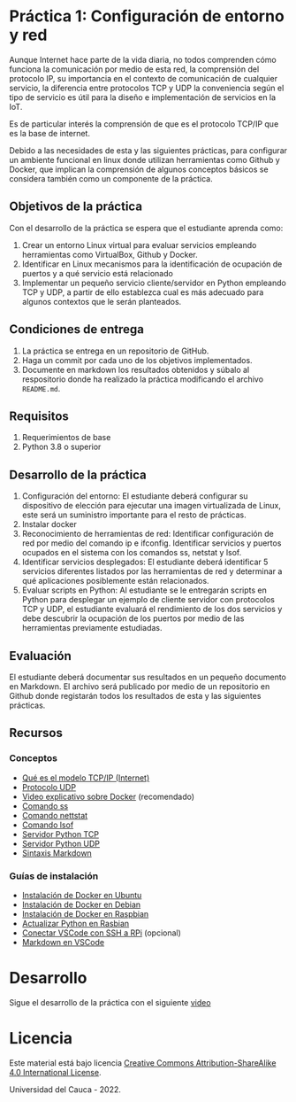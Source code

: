 # Práctica 1: Configuración de entorno y red

Aunque Internet hace parte de la vida diaria, no todos comprenden cómo funciona la comunicación por medio de esta red, la comprensión del protocolo IP, su importancia en el contexto de comunicación de cualquier servicio, la diferencia entre protocolos TCP y UDP la conveniencia según el tipo de servicio es útil para la diseño e implementación de servicios en la IoT.

Es de particular interés la comprensión de que es el protocolo TCP/IP que es la base de internet.

Debido a las necesidades de esta y las siguientes prácticas, para configurar un ambiente funcional en linux donde utilizan herramientas como Github y Docker, que implican la comprensión de algunos conceptos básicos se considera también como un componente de la práctica. 

## Objetivos de la práctica

Con el desarrollo de la práctica se espera que el estudiante aprenda como:

1. Crear un entorno Linux virtual para evaluar servicios empleando herramientas como VirtualBox, Github y Docker.
2. Identificar en Linux mecanismos para la identificación de ocupación de puertos y a qué servicio está relacionado
3. Implementar un pequeño servicio cliente/servidor en Python empleando TCP y UDP, a partir de ello establezca cual es más adecuado para algunos contextos que le serán planteados.

## Condiciones de entrega

1. La práctica se entrega en un repositorio de GitHub.
2. Haga un commit por cada uno de los objetivos implementados.
3. Documente en markdown los resultados obtenidos y súbalo al respositorio donde ha realizado la práctica modificando el archivo `README.md`.

## Requisitos

1. Requerimientos de base
2. Python 3.8 o superior

## Desarrollo de la práctica

1. Configuración del entorno:  El estudiante deberá configurar su dispositivo de elección para ejecutar una imagen virtualizada de Linux, este será un suministro importante para el resto de prácticas.
2. Instalar docker
3. Reconocimiento de herramientas de red: Identificar configuración de red por medio del comando ip e ifconfig. Identificar servicios y puertos ocupados en el sistema con los comandos ss, netstat y lsof. 
4. Identificar servicios desplegados: El estudiante deberá identificar 5 servicios diferentes listados por las herramientas de red y determinar a qué aplicaciones posiblemente están relacionados.
5. Evaluar scripts en Python: Al estudiante se le entregarán scripts en Python para desplegar un ejemplo de cliente servidor con protocolos TCP y UDP, el estudiante evaluará el rendimiento de los dos servicios y debe descubrir la ocupación de los puertos por medio de las herramientas previamente estudiadas.


## Evaluación

El estudiante deberá documentar sus resultados en un pequeño documento en Markdown. El archivo será publicado por medio de un repositorio en Github donde registarán todos los resultados de esta y las siguientes prácticas.

## Recursos

### Conceptos
* [Qué es el modelo TCP/IP (Internet)](https://www.youtube.com/watch?v=1pB2kan_AFk)
* [Protocolo UDP](https://www.youtube.com/watch?v=4MSwQ9aIzq0)
* [Video explicativo sobre Docker](https://www.youtube.com/watch?v=9eTVZwMZJsA) (recomendado)
* [Comando ss](https://phoenixnap.com/kb/ss-command)
* [Comando nettstat](https://geekflare.com/es/netstat/)
* [Comando lsof](https://geekflare.com/es/lsof-command-examples/)
* [Servidor Python TCP](https://rico-schmidt.name/pymotw-3/socket/tcp.html)
* [Servidor Python UDP](https://rico-schmidt.name/pymotw-3/socket/udp.html)
* [Sintaxis Markdown](https://markdown.es/sintaxis-markdown/)
### Guías de instalación

* [Instalación de Docker en Ubuntu](https://docs.docker.com/engine/install/ubuntu/)
* [Instalación de Docker en Debian](https://aprendiendoavirtualizar.com/instalar-docker-en-debian-11/)
* [Instalación de Docker en Raspbian](https://www.simplilearn.com/tutorials/docker-tutorial/raspberry-pi-docker)
* [Actualizar Python en Rasbian](https://raspberrytips.com/install-latest-python-raspberry-pi/)
* [Conectar VSCode con SSH a RPi](https://cloudbytes.dev/snippets/develop-remotely-on-raspberry-pi-using-vscode-remote-ssh) (opcional)
* [Markdown en VSCode](https://www.youtube.com/watch?v=pTCROLZLhDM)


# Desarrollo

Sigue el desarrollo de la práctica con el siguiente [video](https://drive.google.com/file/d/1yl5uZHS83F5UVLdD0pUzIRKmmETlocDk/view?usp=share_link)

# Licencia

Este material está bajo licencia [Creative Commons Attribution-ShareAlike 4.0 International License](https://creativecommons.org/licenses/by-sa/4.0/).

Universidad del Cauca - 2022.